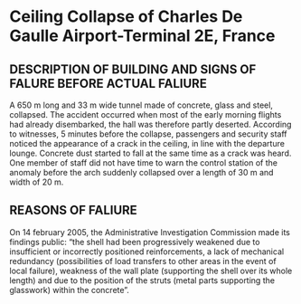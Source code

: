 # Ceiling Collapse of Charles De Gaulle Airport-Terminal 2E, France
## DESCRIPTION OF BUILDING AND SIGNS OF FALURE BEFORE ACTUAL FALIURE
A 650 m long and 33 m wide tunnel made of concrete, glass and steel, collapsed. The accident occurred when most of the early morning flights had already disembarked, the hall was therefore partly deserted. According to witnesses, 5 minutes before the collapse, passengers and security staff noticed the appearance of a crack in the ceiling, in line with the departure lounge. Concrete dust started to fall at the same time as a crack was heard. One member of staff did not have time to warn the control station of the anomaly before the arch suddenly collapsed over a length of 30 m and width of 20 m.
## REASONS OF FALIURE 
On 14 february 2005, the Administrative Investigation Commission made its findings public: “the shell had been progressively weakened due to insufficient or incorrectly positioned reinforcements, a lack of mechanical redundancy (possibilities of load transfers to other areas in the event of local failure), weakness of the wall plate (supporting the shell over its whole length) and due to the position of the struts (metal parts supporting the glasswork) within the concrete”.
